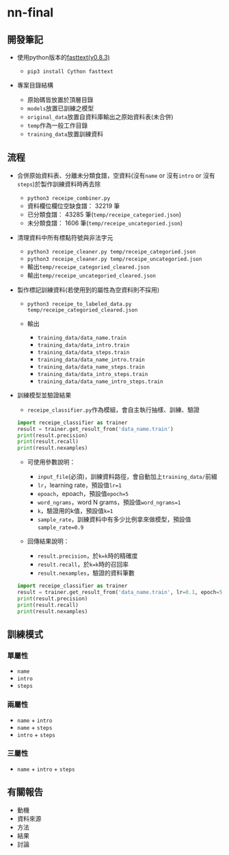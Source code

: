 # nn-final

## 開發筆記

-   使用python版本的[fasttext(v0.8.3)](https://pypi.org/project/fasttext/)

    -   `pip3 install Cython fasttext`

-   專案目錄結構

    -   原始碼皆放置於頂層目錄
    -   `models`放置已訓練之模型
    -   `original_data`放置自資料庫輸出之原始資料表(未合併)
    -   `temp`作為一般工作目錄
    -   `training_data`放置訓練資料

## 流程

-   合併原始資料表、分離未分類食譜，空資料(沒有`name` or 沒有`intro` or 沒有`steps`)於製作訓練資料時再去除

    -   `python3 receipe_combiner.py`
    -   資料欄位欄位空缺食譜： 32219 筆
    -   已分類食譜： 43285 筆(`temp/receipe_categoried.json`)
    -   未分類食譜： 1606 筆(`temp/receipe_uncategoried.json`)

-   清理資料中所有標點符號與非法字元

    -   `python3 receipe_cleaner.py temp/receipe_categoried.json`
    -   `python3 receipe_cleaner.py temp/receipe_uncategoried.json`
    -   輸出`temp/receipe_categoried_cleared.json`
    -   輸出`temp/receipe_uncategoried_cleared.json`

-   製作標記訓練資料(若使用到的屬性為空資料則不採用)

    -   `python3 receipe_to_labeled_data.py temp/receipe_categoried_cleared.json`
    -   輸出

        -   `training_data/data_name.train`
        -   `training_data/data_intro.train`
        -   `training_data/data_steps.train`
        -   `training_data/data_name_intro.train`
        -   `training_data/data_name_steps.train`
        -   `training_data/data_intro_steps.train`
        -   `training_data/data_name_intro_steps.train`

-   訓練模型並驗證結果

    -   `receipe_classifier.py`作為模組，會自主執行抽樣、訓練、驗證

    ```python
    import receipe_classifier as trainer
    result = trainer.get_result_from('data_name.train')
    print(result.precision)
    print(result.recall)
    print(result.nexamples)
    ```

    -   可使用參數說明：

        -   `input_file`(必須)，訓練資料路徑，會自動加上`training_data/`前綴
        -   `lr`，learning rate，預設值`lr=1`
        -   `epoach`，epoach，預設值`epoch=5`
        -   `word_ngrams`，word N grams，預設值`word_ngrams=1`
        -   `k`，驗證用的k值，預設值`k=1`
        -   `sample_rate`，訓練資料中有多少比例拿來做模型，預設值`sample_rate=0.9`

    -   回傳結果說明：

        -   `result.precision`，於`k=k`時的精確度
        -   `result.recall`，於`k=k`時的召回率
        -   `result.nexamples`，驗證的資料筆數

    ```python
    import receipe_classifier as trainer
    result = trainer.get_result_from('data_name.train', lr=0.1, epoch=5, word_ngrams=1, k=1, sample_rate=0.9)
    print(result.precision)
    print(result.recall)
    print(result.nexamples)
    ```

## 訓練模式

### 單屬性

-   `name`
-   `intro`
-   `steps`

### 兩屬性

-   `name` + `intro`
-   `name` + `steps`
-   `intro` + `steps`

### 三屬性

-   `name` + `intro` + `steps`

## 有關報告

-   動機
-   資料來源
-   方法
-   結果
-   討論
